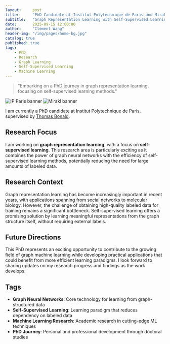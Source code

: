 ```yaml
---
layout:     post
title:      "PhD Candidate at Institut Polytechnique de Paris and Mirakl"
subtitle:   "Graph Representation Learning with Self-Supervised Learning"
date:       2025-09-15 12:00:00
author:     "Clement Wang"
header-img: "/img/pages/home-bg.jpg"
catalog: true
published: true
tags:
    - PhD
    - Research
    - Graph Learning
    - Self-Supervised Learning
    - Machine Learning
---
```


> "Embarking on a PhD journey in graph representation learning, focusing on self-supervised learning methods."

![IP Paris banner](/img/pages/ip-paris-banner.png)
![Mirakl banner](/img/pages/mirakl-banner.jpeg)

I am currently a PhD candidate at Institut Polytechnique de Paris, supervised by [Thomas Bonald](https://perso.telecom-paristech.fr/bonald/Home_page.html).

## Research Focus

I am working on **graph representation learning**, with a focus on **self-supervised learning**. This research area is particularly exciting as it combines the power of graph neural networks with the efficiency of self-supervised learning methods, potentially reducing the need for large amounts of labeled data.

## Research Context

Graph representation learning has become increasingly important in recent years, with applications spanning from social networks to molecular biology. However, the challenge of obtaining high-quality labeled data for training remains a significant bottleneck. Self-supervised learning offers a promising solution by learning meaningful representations from the graph structure itself, without requiring external labels.

## Future Directions

This PhD represents an exciting opportunity to contribute to the growing field of graph machine learning while developing practical applications that could benefit from more efficient learning paradigms. I look forward to sharing updates on my research progress and findings as the work develops.

## Tags

- **Graph Neural Networks**: Core technology for learning from graph-structured data
- **Self-Supervised Learning**: Learning paradigm that reduces dependency on labeled data
- **Machine Learning Research**: Academic research in cutting-edge ML techniques
- **PhD Journey**: Personal and professional development through doctoral studies
